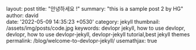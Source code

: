 layout: post
title:  "안녕하세요 !"
summary: "this is a sample post 2 by HG"
author: david	
date: '2022-05-09 14:35:23 +0530'
category: jekyll
thumbnail: /assets/img/posts/code.jpg
keywords: devlopr jekyll, how to use devlopr, devlopr, how to use devlopr-jekyll, devlopr-jekyll tutorial,best jekyll themes
permalink: /blog/welcome-to-devlopr-jekyll/
usemathjax: true